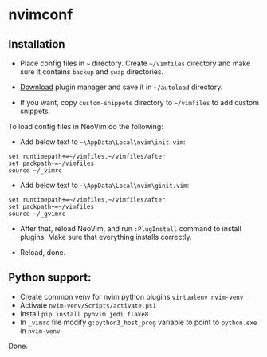 # nvimconf

## Installation
- Place config files in `~` directory.
Create `~/vimfiles` directory and make sure it contains
`backup` and `swap` directories.

- [Download](https://github.com/junegunn/vim-plug/blob/master/plug.vim)
plugin manager and save it in `~/autoload` directory.

- If you want, copy `custom-snippets` directory to `~/vimfiles`
to add custom snippets.

To load config files in NeoVim do the following:
- Add below text to `~\AppData\Local\nvim\init.vim`:
```vim
set runtimepath+=~/vimfiles,~/vimfiles/after
set packpath+=~/vimfiles
source ~/_vimrc
```
- Add below text to `~\AppData\Local\nvim\ginit.vim`:
```vim
set runtimepath+=~/vimfiles,~/vimfiles/after
set packpath+=~/vimfiles
source ~/_gvimrc
```

- After that, reload NeoVim, and run `:PlugInstall` command to install plugins.
Make sure that everything installs correctly.

- Reload, done.

## Python support:
- Create common venv for nvim python plugins `virtualenv nvim-venv`
- Activate `nvim-venv/Scripts/activate.ps1`
- Install `pip install pynvim jedi flake8`
- In `_vimrc` file modify `g:python3_host_prog` variable to point to `python.exe` in `nvim-venv`

Done.
